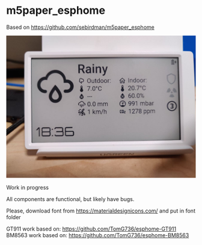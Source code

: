 # m5paper_esphome

Based on https://github.com/sebirdman/m5paper_esphome

![Screen example](./img/screen_demo.jpg)

Work in progress

All components are functional, but likely have bugs. 

Please, download font from https://materialdesignicons.com/ and put in font folder

GT911 work based on: https://github.com/TomG736/esphome-GT911
BM8563 work based on: https://github.com/TomG736/esphome-BM8563
